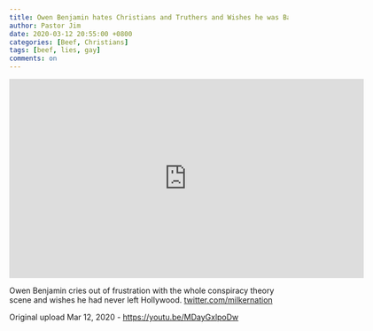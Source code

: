 ```yaml
---
title: Owen Benjamin hates Christians and Truthers and Wishes he was Back in Hollywood
author: Pastor Jim
date: 2020-03-12 20:55:00 +0800
categories: [Beef, Christians]
tags: [beef, lies, gay]
comments: on
---
```




<iframe width="640" height="360" scrolling="no" frameborder="0" style="border: none;" src="https://www.bitchute.com/embed/M3dEDqYfxB02/"></iframe>



Owen Benjamin cries out of frustration with the whole conspiracy theory scene and wishes he had never left Hollywood. [twitter.com/milkernation](https://twitter.com/milkernation)



Original upload Mar 12, 2020 - https://youtu.be/MDayGxlpoDw

